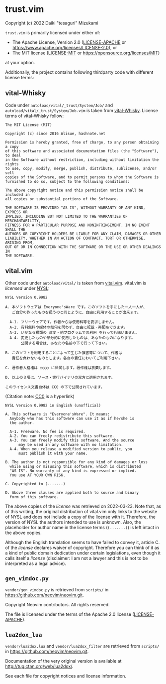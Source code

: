 # trust.vim

Copyright (c) 2022 Daiki "tesaguri" Mizukami

`trust.vim` is primarily licensed under either of:

- The Apache License, Version 2.0 ([LICENSE-APACHE](LICENSE-APACHE) or <https://www.apache.org/licenses/LICENSE-2.0>), or
- The MIT license ([LICENSE-MIT](LICENSE-MIT) or <https://opensource.org/licenses/MIT>)

at your option.

Additionally, the project contains following thirdparty code with different license terms:

## vital-Whisky

Code under `autoload/vital/_trust/System/Job/` and `autoload/vital/_trust/System/Job.vim` is taken
from [vital-Whisky]. License terms of vital-Whisky follow:

```text
The MIT License (MIT)

Copyright (c) since 2016 Alisue, hashnote.net

Permission is hereby granted, free of charge, to any person obtaining a copy
of this software and associated documentation files (the "Software"), to deal
in the Software without restriction, including without limitation the rights
to use, copy, modify, merge, publish, distribute, sublicense, and/or sell
copies of the Software, and to permit persons to whom the Software is
furnished to do so, subject to the following conditions:

The above copyright notice and this permission notice shall be included in
all copies or substantial portions of the Software.

THE SOFTWARE IS PROVIDED "AS IS", WITHOUT WARRANTY OF ANY KIND, EXPRESS OR
IMPLIED, INCLUDING BUT NOT LIMITED TO THE WARRANTIES OF MERCHANTABILITY,
FITNESS FOR A PARTICULAR PURPOSE AND NONINFRINGEMENT. IN NO EVENT SHALL THE
AUTHORS OR COPYRIGHT HOLDERS BE LIABLE FOR ANY CLAIM, DAMAGES OR OTHER
LIABILITY, WHETHER IN AN ACTION OF CONTRACT, TORT OR OTHERWISE, ARISING FROM,
OUT OF OR IN CONNECTION WITH THE SOFTWARE OR THE USE OR OTHER DEALINGS IN
THE SOFTWARE.
```

[vital-Whisky]: <https://github.com/lambdalisue/vital-Whisky>

## vital.vim

Other code under `autoload/vital/` is taken from [vital.vim]. vital.vim is _licensed_ under [NYSL]:

```text
NYSL Version 0.9982

A. 本ソフトウェアは Everyone'sWare です。このソフトを手にした一人一人が、
   ご自分の作ったものを扱うのと同じように、自由に利用することが出来ます。

  A-1. フリーウェアです。作者からは使用料等を要求しません。
  A-2. 有料無料や媒体の如何を問わず、自由に転載・再配布できます。
  A-3. いかなる種類の 改変・他プログラムでの利用 を行っても構いません。
  A-4. 変更したものや部分的に使用したものは、あなたのものになります。
       公開する場合は、あなたの名前の下で行って下さい。

B. このソフトを利用することによって生じた損害等について、作者は
   責任を負わないものとします。各自の責任においてご利用下さい。

C. 著作者人格権は ○○○○ に帰属します。著作権は放棄します。

D. 以上の３項は、ソース・実行バイナリの双方に適用されます。

このライセンス文書自体は CC0 の下で公開されています。
```

(Citation note: [CC0] is a hyperlink)

```text
NYSL Version 0.9982 in English (unofficial)

A. This software is "Everyone'sWare". It means:
  Anybody who has this software can use it as if he/she is
  the author.

  A-1. Freeware. No fee is required.
  A-2. You can freely redistribute this software.
  A-3. You can freely modify this software. And the source
      may be used in any software with no limitation.
  A-4. When you release a modified version to public, you
      must publish it with your name.

B. The author is not responsible for any kind of damages or loss
  while using or misusing this software, which is distributed
  "AS IS". No warranty of any kind is expressed or implied.
  You use AT YOUR OWN RISK.

C. Copyrighted to (.......)

D. Above three clauses are applied both to source and binary
  form of this software.
```

The above copies of the _license_ was retrieved on 2022-03-23. Note that, as of this writing, the
original distribution of vital.vim only links to the website of NYSL and does not include a copy of
the license with it. Therefore, the version of NYSL the authors intended to use is unknown. Also,
the placeholder for author name in the license terms (`(.......)`) is left intact in the above
copies.

Although the English translation seems to have failed to convey it, article C. of the _license_
declares waiver of copyright. Therefore you can think of it as a kind of public domain dedication
under certain legislations, even though it calls itself a _license_ (disclaimer: I am not a lawyer
and this is not to be interpreted as a legal advice).

[vital.vim]: <https://github.com/vim-jp/vital.vim>
[NYSL]: <http://www.kmonos.net/nysl/index.en.html>
[CC0]: <https://creativecommons.org/publicdomain/zero/1.0/>

## `gen_vimdoc.py`

`vendor/gen_vimdoc.py` is retrieved from `scripts/` in <https://github.com/neovim/neovim.git>.

Copyright Neovim contributors. All rights reserved.

The file is licensed under the terms of the Apache 2.0 license ([LICENSE-APACHE](LICENSE-APACHE)).

## `lua2dox_lua`

`vendor/lua2dox.lua` and `vendor/lua2dox_filter` are retrieved from `scripts/` in
<https://github.com/neovim/neovim.git>.

Documentation of the very original version is available at <http://tug.ctan.org/web/lua2dox/>.

See each file for copyright notices and license information.
